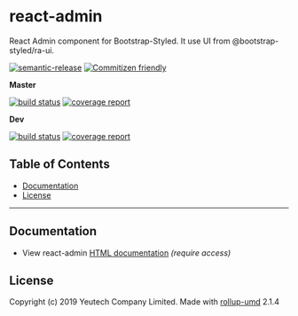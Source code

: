 # react-admin

React Admin component for Bootstrap-Styled. It use UI from @bootstrap-styled/ra-ui.

[![semantic-release](https://img.shields.io/badge/%20%20%F0%9F%93%A6%F0%9F%9A%80-semantic--release-e10079.svg)](https://github.com/semantic-release/semantic-release)
[![Commitizen friendly](https://img.shields.io/badge/commitizen-friendly-brightgreen.svg)](http://commitizen.github.io/cz-cli/)

**Master**

[![build status](https://module.kopaxgroup.com/bootstrap-styled/react-admin/badges/master/build.svg)](https://module.kopaxgroup.com/bootstrap-styled/react-admin/commits/master)
[![coverage report](https://module.kopaxgroup.com/bootstrap-styled/react-admin/badges/master/coverage.svg)](https://module.kopaxgroup.com/bootstrap-styled/react-admin/commits/master)

**Dev**

[![build status](https://module.kopaxgroup.com/bootstrap-styled/react-admin/badges/dev/build.svg)](https://module.kopaxgroup.com/bootstrap-styled/react-admin/commits/dev)
[![coverage report](https://module.kopaxgroup.com/bootstrap-styled/react-admin/badges/dev/coverage.svg)](https://module.kopaxgroup.com/bootstrap-styled/react-admin/commits/dev)


## Table of Contents

  - [Documentation](#documentation)
  - [License](#license)

---
  
## Documentation

  - View react-admin [HTML documentation](https://bootstrap-styled.yeutech.com/react-admin) *(require access)*

## License

Copyright (c) 2019 Yeutech Company Limited. Made with [rollup-umd](https://module.kopaxgroup.com/dev-tools/rollup-umd/tags/v2.1.4) 2.1.4
